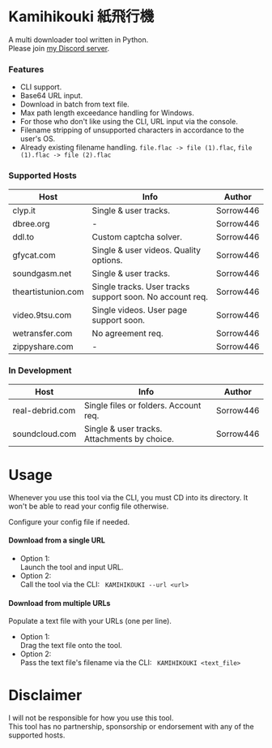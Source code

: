 # Kamihikouki 紙飛行機
A multi downloader tool written in Python.  
Please join [my Discord server](https://discord.gg/2WGqT7B).

### Features
- CLI support.
- Base64 URL input.
- Download in batch from text file.
- Max path length exceedance handling for Windows.
- For those who don't like using the CLI, URL input via the console.
- Filename stripping of unsupported characters in accordance to the user's OS.
- Already existing filename handling. `file.flac -> file (1).flac`, `file (1).flac -> file (2).flac`

### Supported Hosts
| Host  | Info | Author |
| ------------- | ------------- | ------------- 
| clyp.it | Single & user tracks. | Sorrow446
| dbree.org | - | Sorrow446
| ddl.to | Custom captcha solver. | Sorrow446
| gfycat.com | Single & user videos. Quality options. | Sorrow446
| soundgasm.net | Single & user tracks. | Sorrow446
| theartistunion.com | Single tracks. User tracks support soon. No account req. | Sorrow446
| video.9tsu.com | Single videos. User page support soon. | Sorrow446
| wetransfer.com | No agreement req. | Sorrow446
| zippyshare.com | - | Sorrow446

### In Development
| Host  | Info | Author |
| ------------- | ------------- | ------------- 
| real-debrid.com | Single files or folders. Account req. | Sorrow446
| soundcloud.com | Single & user tracks. Attachments by choice. | Sorrow446

# Usage 
Whenever you use this tool via the CLI, you must CD into its directory. It won't be able to read your config file otherwise.

Configure your config file if needed.  
#### Download from a single URL
- Option 1:  
Launch the tool and input URL.
- Option 2:  
Call the tool via the CLI:
``` KAMIHIKOUKI --url <url>```  

#### Download from multiple URLs
Populate a text file with your URLs (one per line).
- Option 1:  
Drag the text file onto the tool.
- Option 2:  
Pass the text file's filename via the CLI:
``` KAMIHIKOUKI <text_file>```  

# Disclaimer
I will not be responsible for how you use this tool.  
This tool has no partnership, sponsorship or endorsement with any of the supported hosts.
